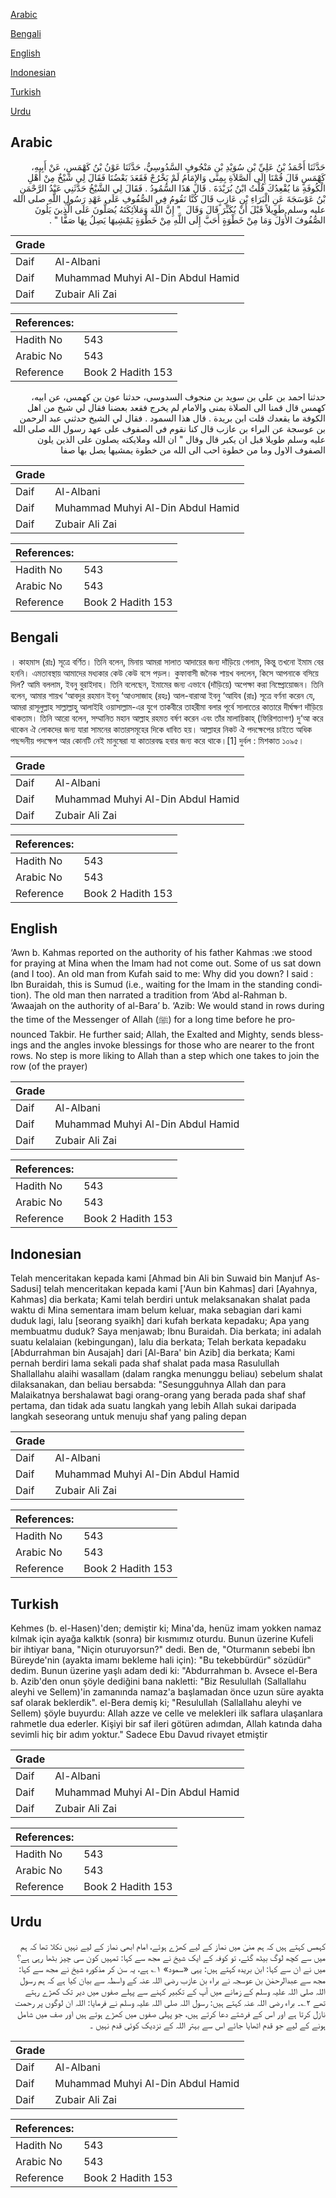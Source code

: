 [Arabic](#arabic)

[Bengali](#bengali)

[English](#english)

[Indonesian](#indonesian)

[Turkish](#turkish)

[Urdu](#urdu)

## Arabic


<div dir="rtl" lang="ar" style={{fontSize:'larger',backgroundColor:'#f8f9fa',padding:20}}>
حَدَّثَنَا أَحْمَدُ بْنُ عَلِيِّ بْنِ سُوَيْدِ بْنِ مَنْجُوفٍ السَّدُوسِيُّ، حَدَّثَنَا عَوْنُ بْنُ كَهْمَسٍ، عَنْ أَبِيهِ، كَهْمَسٍ قَالَ قُمْنَا إِلَى الصَّلاَةِ بِمِنًى وَالإِمَامُ لَمْ يَخْرُجْ فَقَعَدَ بَعْضُنَا فَقَالَ لِي شَيْخٌ مِنْ أَهْلِ الْكُوفَةِ مَا يُقْعِدُكَ قُلْتُ ابْنُ بُرَيْدَةَ ‏.‏ قَالَ هَذَا السُّمُودُ ‏.‏ فَقَالَ لِي الشَّيْخُ حَدَّثَنِي عَبْدُ الرَّحْمَنِ بْنُ عَوْسَجَةَ عَنِ الْبَرَاءِ بْنِ عَازِبٍ قَالَ كُنَّا نَقُومُ فِي الصُّفُوفِ عَلَى عَهْدِ رَسُولِ اللَّهِ صلى الله عليه وسلم طَوِيلاً قَبْلَ أَنْ يُكَبِّرَ قَالَ وَقَالَ ‏ "‏ إِنَّ اللَّهَ وَمَلاَئِكَتَهُ يُصَلُّونَ عَلَى الَّذِينَ يَلُونَ الصُّفُوفَ الأُوَلَ وَمَا مِنْ خَطْوَةٍ أَحَبَّ إِلَى اللَّهِ مِنْ خَطْوَةٍ يَمْشِيهَا يَصِلُ بِهَا صَفًّا ‏"‏ ‏.‏
</div>
<div style={{backgroundColor:'#f8f9fa',padding:20, marginBottom: 10}}><table> <thead> <tr> <th>Grade</th> <th></th> </tr> </thead> <tbody> <tr><td>Daif</td><td>Al-Albani</td></tr><tr><td>Daif</td><td>Muhammad Muhyi Al-Din Abdul Hamid</td></tr><tr><td>Daif</td><td>Zubair Ali Zai</td></tr></tbody></table><table> <thead> <tr> <th>References:</th> <th></th> </tr> </thead> <tbody><tr><td>Hadith No</td><td>543</td></tr><tr><td>Arabic No</td><td>543</td></tr><tr><td>Reference</td><td>Book 2 Hadith 153</td></tr></tbody></table></div>


<div dir="rtl" lang="ar" style={{fontSize:'larger',backgroundColor:'#f8f9fa',padding:20}}>
حدثنا احمد بن علي بن سويد بن منجوف السدوسي، حدثنا عون بن كهمس، عن ابيه، كهمس قال قمنا الى الصلاة بمنى والامام لم يخرج فقعد بعضنا فقال لي شيخ من اهل الكوفة ما يقعدك قلت ابن بريدة . قال هذا السمود . فقال لي الشيخ حدثني عبد الرحمن بن عوسجة عن البراء بن عازب قال كنا نقوم في الصفوف على عهد رسول الله صلى الله عليه وسلم طويلا قبل ان يكبر قال وقال " ان الله وملايكته يصلون على الذين يلون الصفوف الاول وما من خطوة احب الى الله من خطوة يمشيها يصل بها صفا
</div>
<div style={{backgroundColor:'#f8f9fa',padding:20, marginBottom: 10}}><table> <thead> <tr> <th>Grade</th> <th></th> </tr> </thead> <tbody> <tr><td>Daif</td><td>Al-Albani</td></tr><tr><td>Daif</td><td>Muhammad Muhyi Al-Din Abdul Hamid</td></tr><tr><td>Daif</td><td>Zubair Ali Zai</td></tr></tbody></table><table> <thead> <tr> <th>References:</th> <th></th> </tr> </thead> <tbody><tr><td>Hadith No</td><td>543</td></tr><tr><td>Arabic No</td><td>543</td></tr><tr><td>Reference</td><td>Book 2 Hadith 153</td></tr></tbody></table></div>

## Bengali


<div dir="ltr" lang="bn" style={{fontSize:'larger',backgroundColor:'#f8f9fa',padding:20}}>
। কাহমাস (রাঃ) সূত্রে বর্ণিত। তিনি বলেন, মিনায় আমরা সালাত আদায়ের জন্য দাঁড়িয়ে গেলাম, কিন্তু তখনো ইমাম বের হননি। এমতাবস্থায় আমাদের মধ্যকার কেউ কেউ বসে পড়ল। কুফাবাসী জনৈক শায়খ বললেন, কিসে আপনাকে বসিয়ে দিল? আমি বললাম, ইবনু বুরাইদাহ। তিনি বলেছেন, ইমামের জন্য এভাবে (দাঁড়িয়ে) অপেক্ষা করা নিষ্প্রোয়োজন। তিনি বলেন, আমার শায়খ ‘আবদুর রহমান ইবনু ‘আওসাজাহ (রহঃ) আল-বারাআ ইবনু ‘আযিব (রাঃ) সূত্রে বর্ণনা করেন যে, আমরা রাসূলুল্লাহ সাল্লাল্লাহু আলাইহি ওয়াসাল্লাম-এর যুগে তাকবীরে তাহরীমা বলার পূর্বে সালাতের কাতারে দীর্ঘক্ষণ দাঁড়িয়ে থাকতাম। তিনি আরো বলেন, সম্মানিত মহান আল্লাহ রহমত বর্ষণ করেন এবং তাঁর মালায়িকাহ্ (ফিরিশতাগণ) দু‘আ করে থাকেন ঐ লোকদের জন্য যারা সামনের কাতারসমূহের দিকে ধাবিত হয়। আল্লাহর নিকট ঐ পদক্ষেপের চাইতে অধিক পছন্দনীয় পদক্ষেপ আর কোনটি নেই মানুষেরা যা কাতারবদ্ধ হবার জন্য করে থাকে।[1] দুর্বল : মিশকাত ১০৯৫।
</div>
<div style={{backgroundColor:'#f8f9fa',padding:20, marginBottom: 10}}><table> <thead> <tr> <th>Grade</th> <th></th> </tr> </thead> <tbody> <tr><td>Daif</td><td>Al-Albani</td></tr><tr><td>Daif</td><td>Muhammad Muhyi Al-Din Abdul Hamid</td></tr><tr><td>Daif</td><td>Zubair Ali Zai</td></tr></tbody></table><table> <thead> <tr> <th>References:</th> <th></th> </tr> </thead> <tbody><tr><td>Hadith No</td><td>543</td></tr><tr><td>Arabic No</td><td>543</td></tr><tr><td>Reference</td><td>Book 2 Hadith 153</td></tr></tbody></table></div>

## English


<div dir="ltr" lang="en" style={{fontSize:'larger',backgroundColor:'#f8f9fa',padding:20}}>
‘Awn b. Kahmas reported on the authority of his father Kahmas :we stood for praying at Mina when the Imam had not come out. Some of us sat down (and I too). An old man from Kufah said to me: Why did you down? I said : Ibn Buraidah, this is Sumud (i.e., waiting for the Imam in the standing condition). The old man then narrated a tradition from ‘Abd al-Rahman b. ‘Awaajah on the authority of al-Bara’ b. ‘Azib: We would stand in rows during the time of the Messenger of Allah (ﷺ) for a long time before he pronounced Takbir. He further said; Allah, the Exalted and Mighty, sends blessings and the angles invoke blessings for those who are nearer to the front rows. No step is more liking to Allah than a step which one takes to join the row (of the prayer)
</div>
<div style={{backgroundColor:'#f8f9fa',padding:20, marginBottom: 10}}><table> <thead> <tr> <th>Grade</th> <th></th> </tr> </thead> <tbody> <tr><td>Daif</td><td>Al-Albani</td></tr><tr><td>Daif</td><td>Muhammad Muhyi Al-Din Abdul Hamid</td></tr><tr><td>Daif</td><td>Zubair Ali Zai</td></tr></tbody></table><table> <thead> <tr> <th>References:</th> <th></th> </tr> </thead> <tbody><tr><td>Hadith No</td><td>543</td></tr><tr><td>Arabic No</td><td>543</td></tr><tr><td>Reference</td><td>Book 2 Hadith 153</td></tr></tbody></table></div>

## Indonesian


<div dir="ltr" lang="id" style={{fontSize:'larger',backgroundColor:'#f8f9fa',padding:20}}>
Telah menceritakan kepada kami [Ahmad bin Ali bin Suwaid bin Manjuf As-Sadusi] telah menceritakan kepada kami ['Aun bin Kahmas] dari [Ayahnya, Kahmas] dia berkata; Kami telah berdiri untuk melaksanakan shalat pada waktu di Mina sementara imam belum keluar, maka sebagian dari kami duduk lagi, lalu [seorang syaikh] dari kufah berkata kepadaku; Apa yang membuatmu duduk? Saya menjawab; Ibnu Buraidah. Dia berkata; ini adalah suatu kelalaian (kebingungan), lalu dia berkata; Telah berkata kepadaku [Abdurrahman bin Ausajah] dari [Al-Bara' bin Azib] dia berkata; Kami pernah berdiri lama sekali pada shaf shalat pada masa Rasulullah Shallallahu alaihi wasallam (dalam rangka menunggu beliau) sebelum shalat dilaksanakan, dan beliau bersabda: "Sesungguhnya Allah dan para Malaikatnya bershalawat bagi orang-orang yang berada pada shaf shaf pertama, dan tidak ada suatu langkah yang lebih Allah sukai daripada langkah seseorang untuk menuju shaf yang paling depan
</div>
<div style={{backgroundColor:'#f8f9fa',padding:20, marginBottom: 10}}><table> <thead> <tr> <th>Grade</th> <th></th> </tr> </thead> <tbody> <tr><td>Daif</td><td>Al-Albani</td></tr><tr><td>Daif</td><td>Muhammad Muhyi Al-Din Abdul Hamid</td></tr><tr><td>Daif</td><td>Zubair Ali Zai</td></tr></tbody></table><table> <thead> <tr> <th>References:</th> <th></th> </tr> </thead> <tbody><tr><td>Hadith No</td><td>543</td></tr><tr><td>Arabic No</td><td>543</td></tr><tr><td>Reference</td><td>Book 2 Hadith 153</td></tr></tbody></table></div>

## Turkish


<div dir="ltr" lang="tr" style={{fontSize:'larger',backgroundColor:'#f8f9fa',padding:20}}>
Kehmes (b. el-Hasen)'den; demiştir ki; Mina'da, henüz imam yokken namaz kılmak için ayağa kalktık (sonra) bir kısmımız oturdu. Bunun üzerine Kufeli bir ihtiyar bana, "Niçin oturuyorsun?" dedi. Ben de, "Oturmanın sebebi İbn Büreyde'nin (ayakta imamı bekleme hali için): "Bu tekebbürdür" sözüdür" dedim. Bunun üzerine yaşlı adam dedi ki: "Abdurrahman b. Avsece el-Bera b. Azib'den onun şöyle dediğini bana nakletti: "Biz Resulullah (Sallallahu aleyhi ve Sellem)'in zamanında namaz'a başlamadan önce uzun süre ayakta saf olarak beklerdik". el-Bera demiş ki; "Resulullah (Sallallahu aleyhi ve Sellem) şöyle buyurdu: Allah azze ve celle ve melekleri ilk saflara ulaşanlara rahmetle dua ederler. Kişiyi bir saf ileri götüren adımdan, Allah katında daha sevimli hiç bir adım yoktur." Sadece Ebu Davud rivayet etmiştir
</div>
<div style={{backgroundColor:'#f8f9fa',padding:20, marginBottom: 10}}><table> <thead> <tr> <th>Grade</th> <th></th> </tr> </thead> <tbody> <tr><td>Daif</td><td>Al-Albani</td></tr><tr><td>Daif</td><td>Muhammad Muhyi Al-Din Abdul Hamid</td></tr><tr><td>Daif</td><td>Zubair Ali Zai</td></tr></tbody></table><table> <thead> <tr> <th>References:</th> <th></th> </tr> </thead> <tbody><tr><td>Hadith No</td><td>543</td></tr><tr><td>Arabic No</td><td>543</td></tr><tr><td>Reference</td><td>Book 2 Hadith 153</td></tr></tbody></table></div>

## Urdu


<div dir="rtl" lang="ur" style={{fontSize:'larger',backgroundColor:'#f8f9fa',padding:20}}>
کہمس کہتے ہیں کہ ہم منیٰ میں نماز کے لیے کھڑے ہوئے، امام ابھی نماز کے لیے نہیں نکلا تھا کہ ہم میں سے کچھ لوگ بیٹھ گئے، تو کوفہ کے ایک شیخ نے مجھ سے کہا: تمہیں کون سی چیز بٹھا رہی ہے؟ میں نے ان سے کہا: ابن بریدہ کہتے ہیں: یہی «سمود» ۱؎ ہے، یہ سن کر مذکورہ شیخ نے مجھ سے کہا: مجھ سے عبدالرحمٰن بن عوسجہ نے براء بن عازب رضی اللہ عنہ کے واسطہ سے بیان کیا ہے کہ ہم رسول اللہ صلی اللہ علیہ وسلم کے زمانے میں آپ کے تکبیر کہنے سے پہلے صفوں میں دیر تک کھڑے رہتے تھے ۲؎۔ براء رضی اللہ عنہ کہتے ہیں: رسول اللہ صلی اللہ علیہ وسلم نے فرمایا: اللہ ان لوگوں پر رحمت نازل کرتا ہے اور اس کے فرشتے دعا کرتے ہیں، جو پہلی صفوں میں کھڑے ہوتے ہیں اور صف میں شامل ہونے کے لیے جو قدم اٹھایا جائے اس سے بہتر اللہ کے نزدیک کوئی قدم نہیں ۔
</div>
<div style={{backgroundColor:'#f8f9fa',padding:20, marginBottom: 10}}><table> <thead> <tr> <th>Grade</th> <th></th> </tr> </thead> <tbody> <tr><td>Daif</td><td>Al-Albani</td></tr><tr><td>Daif</td><td>Muhammad Muhyi Al-Din Abdul Hamid</td></tr><tr><td>Daif</td><td>Zubair Ali Zai</td></tr></tbody></table><table> <thead> <tr> <th>References:</th> <th></th> </tr> </thead> <tbody><tr><td>Hadith No</td><td>543</td></tr><tr><td>Arabic No</td><td>543</td></tr><tr><td>Reference</td><td>Book 2 Hadith 153</td></tr></tbody></table></div>